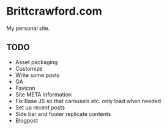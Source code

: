 # Brittcrawford.com

My personal site.

## TODO

* Asset packaging
* Customize
* Write some posts
* GA
* Favicon
* Site META information
* Fix Base JS so that carousels etc. only load when needed
* Set up recent posts
* Side bar and footer replicate contents
* Blogpost
